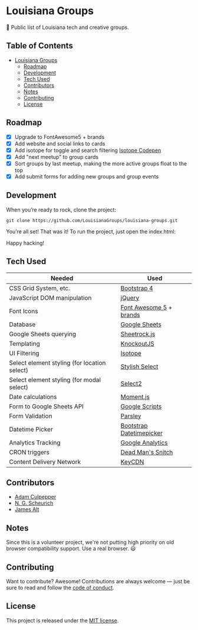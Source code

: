 # Louisiana Groups

👥 Public list of Louisiana tech and creative groups.

## Table of Contents

* [Louisiana Groups](#louisiana-groups)
	* [Roadmap](#roadmap)
	* [Development](#development)
	* [Tech Used](#tech-used)
	* [Contributors](#contributors)
	* [Notes](#notes)
	* [Contributing](#contributing)
	* [License](#license)

## Roadmap

* [x] Upgrade to FontAwesome5 + brands
* [x] Add website and social links to cards
* [x] Add isotope for toggle and search filtering [Isotope Codepen](https://codepen.io/desandro/pen/wfaGu)
* [x] Add "next meetup" to group cards
* [x] Sort groups by last meetup, making the more active groups float to the top
* [x] Add submit forms for adding new groups and group events

## Development

When you’re ready to rock, clone the project:

```shell
git clone https://github.com/LouisianaGroups/louisiana-groups.git
```

You’re all set! That was it! To run the project, just open the index.html:

Happy hacking!

## Tech Used

| Needed | Used |
| ------ | ------ |
| CSS Grid System, etc. | [Bootstrap 4](http://getbootstrap.com)
| JavaScript DOM manipulation | [jQuery](http://jquery.com)
| Font Icons | [Font Awesome 5](https://fontawesome.com) + [brands](https://fontawesome.com/icons?d=brands)
| Database | [Google Sheets](https://google.com/sheets)
| Google Sheets querying | [Sheetrock.js](https://chriszarate.github.io/sheetrock)
| Templating | [KnockoutJS](https://knockoutjs.com)
| UI Filtering | [Isotope](https://isotope.metafizzy.co)
| Select element styling (for location select) | [Stylish Select](https://github.com/adamculpepper/stylish-select)
| Select element styling (for modal select) | [Select2](https://select2.org)
| Date calculations | [Moment.js](https://momentjs.com)
| Form to Google Sheets API | [Google Scripts](https://script.google.com)
| Form Validation | [Parsley](https://parsleyjs.org)
| Datetime Picker | [Bootstrap Datetimepicker](https://eonasdan.github.io/bootstrap-datetimepicker)
| Analytics Tracking | [Google Analytics](https://google.com/analytics)
| CRON triggers | [Dead Man's Snitch](https://deadmanssnitch.com/r/b2746d2af7)
| Content Delivery Network | [KeyCDN](https://www.keycdn.com/?a=62386)

## Contributors

* [Adam Culpepper](https://github.com/adamculpepper)
* [N. G. Scheurich](https://nick.scheurich.me)
* [James Alt](https://github.com/james-alt)

## Notes

Since this is a volunteer project, we're not putting high priority on old browser compatibility support. Use a real browser. :smiley:

## Contributing

Want to contribute? Awesome! Contributions are always welcome — just be sure to read and follow the [code of conduct](https://github.com/babel/babel/blob/master/CODE_OF_CONDUCT.md).

## License

This project is released under the [MIT license](https://github.com/LouisianaGroups/louisiana-groups/blob/master/LICENSE).
